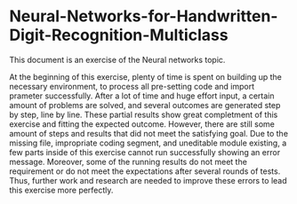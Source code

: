 # Neural-Networks-for-Handwritten-Digit-Recognition-Multiclass
This document is an exercise of the Neural networks topic.

At the beginning of this exercise, plenty of time is spent on building up the necessary environment, to process all pre-setting code and import prameter successfully. After a lot of time and huge effort input, a certain amount of problems are solved, and several outcomes are generated step by step, line by line. These partial results show great completment of this exercise and fitting the expected outcome. However, there are still some amount of steps and results that did not meet the satisfying goal. Due to the missing file, impropriate coding segment, and uneditable module existing, a few parts inside of this exercise cannot run successfully showing an error message. Moreover, some of the running results do not meet the requirement or do not meet the expectations after several rounds of tests. Thus, further work and research are needed to improve these errors to lead this exercise more perfectly. 
